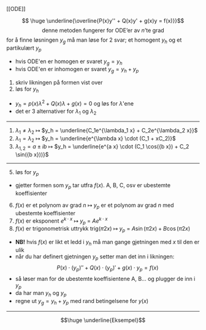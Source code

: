 
[[ODE]]

$$ \huge \underline{\overline{P(x)y'' + Q(x)y' + g(x)y = f(x)}}$$
$$ \text{ denne metoden fungerer for ODE'er av $n$'te grad}$$ 
for å finne løsningen $y_g$ må man løse for 2 svar; et homogent $y_h$ og et partikulært $y_p$
- hvis ODE'en er homogen er svaret $y_g = y_h$ 
- hvis ODE'en er inhomogen er svaret $y_g = y_h + y_p$ 

1) skriv likningen på formen vist over
2) løs for $y_h$
- $y_h = p(x) \lambda ^2 + Q(x) \lambda + g(x) = 0$ og løs for $\lambda$'ene
- det er 3 alternativer for $\lambda_1 \text{ og } \lambda_2$
  
---
  
1. $\lambda_1 \neq \lambda_2$ $\mapsto$ $y_h = \underline{C_1e^{\lambda_1 x} + C_2e^{\lambda_2 x}}$
2. $\lambda_1 = \lambda_2$ $\mapsto$ $y_h = \underline{e^{\lambda x} \cdot (C_1 + xC_2)}$ 
3. $\lambda_{1, 2} = a \pm ib$ $\mapsto$ $y_h = \underline{e^{a x} \cdot (C_1 \cos({b x}) + C_2 \sin({b x}))}$

---

5) løs for $y_p$ 
- gjetter formen som $y_p$ tar utfra $f(x)$. A, B, C, osv er ubestemte koeffisienter
  
6) $f(x)$ er et polynom av grad $n$ $\mapsto$ $y_p$ er et polynom av grad $n$ med ubestemte koeffisienter
7) $f(x)$ er eksponent $e^{k \cdot x}$ $\mapsto$ $y_p$ $=$ $Ae^{k \cdot x}$ 
8) $f(x)$ er trigonometrisk uttrykk trig($\pi 2 x$) $\mapsto$ $y_p$ $=$ $A\sin({\pi 2 x}) + B\cos({\pi 2 x})$ 
- **NB!** hvis $f(x)$ er likt et ledd i $y_h$ må man gange gjetningen med $x$ til den er ulik 
- når du har definert gjetningen $y_p$ setter man det inn i likningen:
$$ P(x) \cdot (y_p)'' + Q(x) \cdot (y_p)' + g(x) \cdot y_p = f(x)$$
- så løser man for de ubestemte koeffisientene A, B... og plugger de inn i $y_p$ 
- da har man $y_h$ og $y_p$ 
- regne ut $y_g = y_h + y_p$ med rand betingelsene for $y(x)$

---

$$\huge \underline{Eksempel}$$
